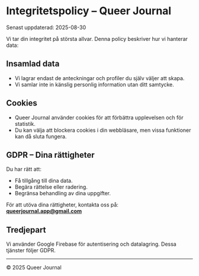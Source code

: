 # Integritetspolicy – Queer Journal

Senast uppdaterad: 2025-08-30  

Vi tar din integritet på största allvar. Denna policy beskriver hur vi hanterar data:

## Insamlad data
- Vi lagrar endast de anteckningar och profiler du själv väljer att skapa.  
- Vi samlar inte in känslig personlig information utan ditt samtycke.  

## Cookies
- Queer Journal använder cookies för att förbättra upplevelsen och för statistik.  
- Du kan välja att blockera cookies i din webbläsare, men vissa funktioner kan då sluta fungera.  

## GDPR – Dina rättigheter
Du har rätt att:
- Få tillgång till dina data.  
- Begära rättelse eller radering.  
- Begränsa behandling av dina uppgifter.  

För att utöva dina rättigheter, kontakta oss på: **queerjournal.app@gmail.com**

## Tredjepart
Vi använder Google Firebase för autentisering och datalagring. Dessa tjänster följer GDPR.  

---
© 2025 Queer Journal
